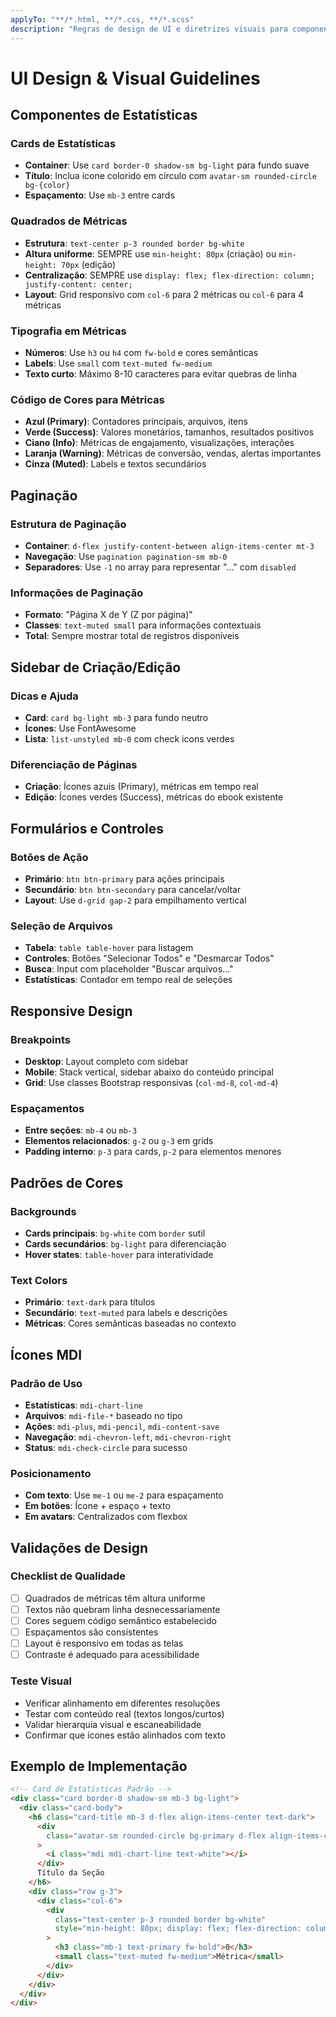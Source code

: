 ```yaml
---
applyTo: "**/*.html, **/*.css, **/*.scss"
description: "Regras de design de UI e diretrizes visuais para componentes, paginação, formulários e responsividade"
---
```


# UI Design & Visual Guidelines

## Componentes de Estatísticas

### Cards de Estatísticas

- **Container**: Use `card border-0 shadow-sm bg-light` para fundo suave
- **Título**: Inclua ícone colorido em círculo com `avatar-sm rounded-circle bg-{color}`
- **Espaçamento**: Use `mb-3` entre cards

### Quadrados de Métricas

- **Estrutura**: `text-center p-3 rounded border bg-white`
- **Altura uniforme**: SEMPRE use `min-height: 80px` (criação) ou `min-height: 70px` (edição)
- **Centralização**: SEMPRE use `display: flex; flex-direction: column; justify-content: center;`
- **Layout**: Grid responsivo com `col-6` para 2 métricas ou `col-6` para 4 métricas

### Tipografia em Métricas

- **Números**: Use `h3` ou `h4` com `fw-bold` e cores semânticas
- **Labels**: Use `small` com `text-muted fw-medium`
- **Texto curto**: Máximo 8-10 caracteres para evitar quebras de linha

### Código de Cores para Métricas

- **Azul (Primary)**: Contadores principais, arquivos, itens
- **Verde (Success)**: Valores monetários, tamanhos, resultados positivos
- **Ciano (Info)**: Métricas de engajamento, visualizações, interações
- **Laranja (Warning)**: Métricas de conversão, vendas, alertas importantes
- **Cinza (Muted)**: Labels e textos secundários

## Paginação

### Estrutura de Paginação

- **Container**: `d-flex justify-content-between align-items-center mt-3`
- **Navegação**: Use `pagination pagination-sm mb-0`
- **Separadores**: Use `-1` no array para representar "..." com `disabled`

### Informações de Paginação

- **Formato**: "Página X de Y (Z por página)"
- **Classes**: `text-muted small` para informações contextuais
- **Total**: Sempre mostrar total de registros disponíveis

## Sidebar de Criação/Edição

### Dicas e Ajuda

- **Card**: `card bg-light mb-3` para fundo neutro
- **Ícones**: Use FontAwesome
- **Lista**: `list-unstyled mb-0` com check icons verdes

### Diferenciação de Páginas

- **Criação**: Ícones azuis (Primary), métricas em tempo real
- **Edição**: Ícones verdes (Success), métricas do ebook existente

## Formulários e Controles

### Botões de Ação

- **Primário**: `btn btn-primary` para ações principais
- **Secundário**: `btn btn-secondary` para cancelar/voltar
- **Layout**: Use `d-grid gap-2` para empilhamento vertical

### Seleção de Arquivos

- **Tabela**: `table table-hover` para listagem
- **Controles**: Botões "Selecionar Todos" e "Desmarcar Todos"
- **Busca**: Input com placeholder "Buscar arquivos..."
- **Estatísticas**: Contador em tempo real de seleções

## Responsive Design

### Breakpoints

- **Desktop**: Layout completo com sidebar
- **Mobile**: Stack vertical, sidebar abaixo do conteúdo principal
- **Grid**: Use classes Bootstrap responsivas (`col-md-8`, `col-md-4`)

### Espaçamentos

- **Entre seções**: `mb-4` ou `mb-3`
- **Elementos relacionados**: `g-2` ou `g-3` em grids
- **Padding interno**: `p-3` para cards, `p-2` para elementos menores

## Padrões de Cores

### Backgrounds

- **Cards principais**: `bg-white` com `border` sutil
- **Cards secundários**: `bg-light` para diferenciação
- **Hover states**: `table-hover` para interatividade

### Text Colors

- **Primário**: `text-dark` para títulos
- **Secundário**: `text-muted` para labels e descrições
- **Métricas**: Cores semânticas baseadas no contexto

## Ícones MDI

### Padrão de Uso

- **Estatísticas**: `mdi-chart-line`
- **Arquivos**: `mdi-file-*` baseado no tipo
- **Ações**: `mdi-plus`, `mdi-pencil`, `mdi-content-save`
- **Navegação**: `mdi-chevron-left`, `mdi-chevron-right`
- **Status**: `mdi-check-circle` para sucesso

### Posicionamento

- **Com texto**: Use `me-1` ou `me-2` para espaçamento
- **Em botões**: Ícone + espaço + texto
- **Em avatars**: Centralizados com flexbox

## Validações de Design

### Checklist de Qualidade

- [ ] Quadrados de métricas têm altura uniforme
- [ ] Textos não quebram linha desnecessariamente
- [ ] Cores seguem código semântico estabelecido
- [ ] Espaçamentos são consistentes
- [ ] Layout é responsivo em todas as telas
- [ ] Contraste é adequado para acessibilidade

### Teste Visual

- Verificar alinhamento em diferentes resoluções
- Testar com conteúdo real (textos longos/curtos)
- Validar hierarquia visual e escaneabilidade
- Confirmar que ícones estão alinhados com texto

## Exemplo de Implementação

```html
<!-- Card de Estatísticas Padrão -->
<div class="card border-0 shadow-sm mb-3 bg-light">
  <div class="card-body">
    <h6 class="card-title mb-3 d-flex align-items-center text-dark">
      <div
        class="avatar-sm rounded-circle bg-primary d-flex align-items-center justify-content-center me-2"
      >
        <i class="mdi mdi-chart-line text-white"></i>
      </div>
      Título da Seção
    </h6>
    <div class="row g-3">
      <div class="col-6">
        <div
          class="text-center p-3 rounded border bg-white"
          style="min-height: 80px; display: flex; flex-direction: column; justify-content: center;"
        >
          <h3 class="mb-1 text-primary fw-bold">0</h3>
          <small class="text-muted fw-medium">Métrica</small>
        </div>
      </div>
    </div>
  </div>
</div>
```
